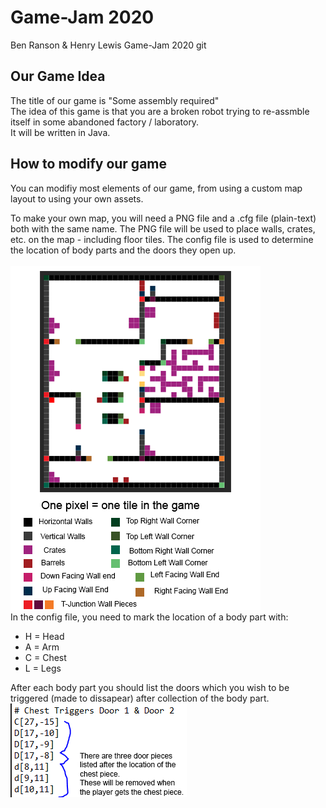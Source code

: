 # Game-Jam 2020 <br>
Ben Ranson & Henry Lewis Game-Jam 2020 git
## Our Game Idea <br>
The title of our game is "Some assembly required" <br>
The idea of this game is that you are a broken robot trying to re-assmble itself in some abandoned factory / laboratory.
<br>
It will be written in Java.
## How to modify our game <br>
You can modifiy most elements of our game, from using a custom map layout to using your own assets.

To make your own map, you will need a PNG file and a .cfg file (plain-text) both with the same name. 
The PNG file will be used to place walls, crates, etc. on the map - including floor tiles. The config file is used to determine the location of body parts and the doors they open up.  
<br>
![Map Key](map-modding-key.png)
<br>
In the config file, you need to mark the location of a body part with: <br>
- H = Head
- A = Arm
- C = Chest
- L = Legs <br>  

After each body part you should list the doors which you wish to be triggered (made to dissapear) after collection of the body part.
![Map Guide](map-modding-config-guide.png)
